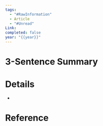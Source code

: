 ```yaml
---
tags:
  - "#RawInformation"
  - Article
  - "#Unread"
Link: 
completed: false
year: "{{year}}"
---
```


# 3-Sentence Summary



# Details
- 

# Reference

